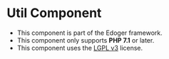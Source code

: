 # Util Component #

- This component is part of the Edoger framework.
- This component only supports **PHP 7.1** or later.
- This component uses the [LGPL v3](https://www.gnu.org/licenses/lgpl-3.0.en.html) license.
